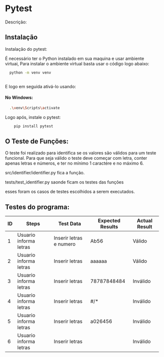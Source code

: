 
# Pytest

Descrição:


## Instalação

Instalação do pytest:

É necessário ter o Python instalado em sua maquina e usar ambiente virtuai, 
Para instalar o ambiente virtual basta usar o código logo abaixo:
```bash
  python -m venv venv
  
```
E logo em seguida ativá-lo usando:
#### No Windows:
```bash
  .\venv\Scripts\activate
```
Logo após, instale o pytest:
```bash
    pip install pytest
```

## O Teste de Funções:

O teste foi realizado para identifica se os valores são válidos para um teste funcional. Para que seja válido o teste deve
começar com letra, conter apenas letras e números, e ter no mínimo 1 caractére e 
no máximo 6. 

src/identifier/identifier.py fica a função.

tests/test_identifier.py saonde ficam os testes das funções

esses foram os casos de testes escolhidos a serem executados.
## Testes do programa:


| ID | Steps | Test Data | Expected Results | Actual Result|
|----|--------|-----------|---------|----------|
| 1| Usuario informa letras|Inserir letras e numero| Ab56| Válido|
| 2| Usuario informa letras|Inserir letras| aaaaaa| Válido|
| 3| Usuario informa letras|Inserir letras| 78787848484| Inválido|
| 4| Usuario informa letras|Inserir letras| #/*| Inválido|
| 5| Usuario informa letras|Inserir letras| a026456| Inválido|
| 6| Usuario informa letras|Inserir letras| | Inválido|





